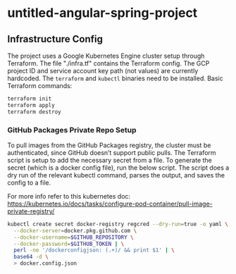 # untitled-angular-spring-project

## Infrastructure Config

The project uses a Google Kubernetes Engine cluster setup through Terraform.
The file "./infra.tf" contains the Terraform config. The GCP project ID and
service account key path (not values) are currently hardcoded. The `terraform`
and `kubectl`  binaries need to be installed. Basic Terraform commands:

```sh
terraform init
terraform apply
terraform destroy
```

### GitHub Packages Private Repo Setup

To pull images from the GitHub Packages registry, the cluster must be 
authenticated, since GitHub doesn’t support public pulls. The Terraform script
is setup to add the necessary secret from a file. To generate the secret (which 
is a docker config file), run the below script. The script does a dry run of
the relevant kubectl command, parses the output, and saves the config to a file.

For more info refer to this kubernetes doc:
https://kubernetes.io/docs/tasks/configure-pod-container/pull-image-private-registry/

```sh
kubectl create secret docker-registry regcred --dry-run=true -o yaml \
  --docker-server=docker.pkg.github.com \
  --docker-username=$GITHUB_REPOSITORY \
  --docker-password=$GITHUB_TOKEN | \
  perl -ne '/dockerconfigjson: (.+)/ && print $1' | \
  base64 -d \
  > docker.config.json
```

